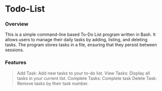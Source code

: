 # Todo-List

### Overview
This is a simple command-line based To-Do List program written in Bash. It allows users to manage their daily tasks by adding, listing, and deleting tasks. The program stores tasks in a file, ensuring that they persist between sessions.

### Features

> Add Task: Add new tasks to your to-do list.
> View Tasks: Display all tasks in your current list.
> Complete Tasks: Complete task
> Delete Task: Remove tasks by their task number.




